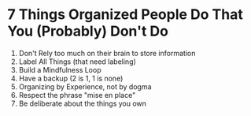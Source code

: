 # 7 Things Organized People Do That You (Probably) Don't Do

1. Don't Rely too much on their brain to store information
2. Label All Things (that need labeling)
3. Build a Mindfulness Loop
4. Have a backup (2 is 1, 1 is none)
5. Organizing by Experience, not by dogma
6. Respect the phrase "mise en place"
7. Be deliberate about the things you own


